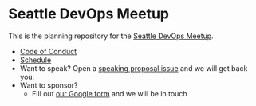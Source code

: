 # Seattle DevOps Meetup

This is the planning repository for the [Seattle DevOps Meetup](https://www.meetup.com/Seattle-DevOps-Meetup/).

* [Code of Conduct](https://docs.google.com/document/d/1qgiWwXjH2cVKlQq2yWqvtjzSHFKvZwnPWPNdgwQKzZQ)
* [Schedule](https://www.meetup.com/Seattle-DevOps-Meetup/events/)
* Want to speak? Open a [speaking proposal issue](https://docs.google.com/forms/d/1x8vonUYI4vlHFw128pQcrXlMIAYR_7SqyuE91KbeGRs/edit?usp=sharing) and we will get back you.
* Want to sponsor?
    * Fill out [our Google form](https://docs.google.com/forms/d/1VFSiQYDNxWBkgIXc5Hfou1YROOIIqeZN-RIysi2oxnc/) and we will be in touch
